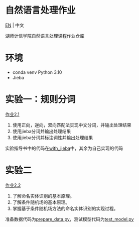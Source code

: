 # 自然语言处理作业

[EN](README.md) | 中文

湖师计信学院自然语言处理课程作业仓库

# 环境
- conda venv Python 3.10
- Jieba

# 实验一：规则分词
[作业2.1](./exp1)
1. 使用正向，逆向，双向匹配法实现中文分词，并输出处理结果
2. 使用jieba分词并输出处理结果
3. 使用jieba分词并标注词性并输出处理结果

实验指导书中的代码在[with_jieba](exp1/with_jieba)中，其余为自己实现的代码

# 实验二
[作业2.2](./exp2)
1. 了解命名实体识别的基本原理。
2. 了解条件随机场的基本原理。
3. 掌握基于条件随机场方法的命名实体识别的实现过程。

准备数据代码为[prepare_data.py](exp2/process_data.py)，测试模型代码为[test_model.py](exp2/test_model.py)